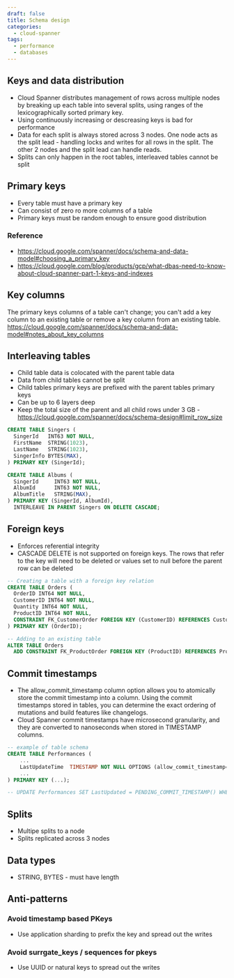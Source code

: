 ```yaml
---
draft: false
title: Schema design
categories:
  - cloud-spanner
tags:
  - performance
  - databases
---
```


## Keys and data distribution

- Cloud Spanner distributes management of rows across multiple nodes by breaking up each table into several splits, using ranges of the lexicographically sorted primary key.
- Using continuously increasing or descreasing keys is bad for performance
- Data for each split is always stored across 3 nodes. One node acts as the split lead - handling locks and writes for all rows in the split. The other 2 nodes and the split lead can handle reads.
- Splits can only happen in the root tables, interleaved tables cannot be split

## Primary keys
- Every table must have a primary key
- Can consist of zero ro more columns of a table
- Primary keys must be random enough to ensure good distribution

### Reference 
- https://cloud.google.com/spanner/docs/schema-and-data-model#choosing_a_primary_key
- https://cloud.google.com/blog/products/gcp/what-dbas-need-to-know-about-cloud-spanner-part-1-keys-and-indexes

## Key columns

The primary keys columns of a table can't change; you can't add a key column to an existing table or remove a key column from an existing table.
https://cloud.google.com/spanner/docs/schema-and-data-model#notes_about_key_columns


## Interleaving tables
- Child table data is colocated with the parent table data
- Data from child tables cannot be split
- Child tables primary keys are prefixed with the parent tables primary keys
- Can be up to 6 layers deep
- Keep the total size of the parent and all child rows under 3 GB - https://cloud.google.com/spanner/docs/schema-design#limit_row_size

```sql
CREATE TABLE Singers (
  SingerId   INT63 NOT NULL,
  FirstName  STRING(1023),
  LastName   STRING(1023),
  SingerInfo BYTES(MAX),
) PRIMARY KEY (SingerId);

CREATE TABLE Albums (
  SingerId     INT63 NOT NULL,
  AlbumId      INT63 NOT NULL,
  AlbumTitle   STRING(MAX),
) PRIMARY KEY (SingerId, AlbumId),
  INTERLEAVE IN PARENT Singers ON DELETE CASCADE;
```
## Foreign keys

- Enforces referential integrity
- CASCADE DELETE is not supported on foreign keys. The rows that refer to the key will need to be deleted or values set to null before the parent row can be deleted

```sql
-- Creating a table with a foreign key relation
CREATE TABLE Orders (
  OrderID INT64 NOT NULL,
  CustomerID INT64 NOT NULL,
  Quantity INT64 NOT NULL,
  ProductID INT64 NOT NULL,
  CONSTRAINT FK_CustomerOrder FOREIGN KEY (CustomerID) REFERENCES Customers (CustomerID)
) PRIMARY KEY (OrderID);

-- Adding to an existing table
ALTER TABLE Orders
  ADD CONSTRAINT FK_ProductOrder FOREIGN KEY (ProductID) REFERENCES Products (ProductID);
```
## Commit timestamps

- The allow_commit_timestamp column option allows you to atomically store the commit timestamp into a column. Using the commit timestamps stored in tables, you can determine the exact ordering of mutations and build features like changelogs.
- Cloud Spanner commit timestamps have microsecond granularity, and they are converted to nanoseconds when stored in TIMESTAMP columns.

```sql
-- example of table schema 
CREATE TABLE Performances (
    ...
    LastUpdateTime  TIMESTAMP NOT NULL OPTIONS (allow_commit_timestamp=true)
    ...
) PRIMARY KEY (...);

-- UPDATE Performances SET LastUpdated = PENDING_COMMIT_TIMESTAMP() WHERE SingerId=1 AND VenueId=2 AND EventDate="2015-10-21"

```
## Splits

- Multipe splits to a node
- Splits replicated across 3 nodes 


## Data types
- STRING, BYTES - must have length
 
## Anti-patterns

### Avoid timestamp based PKeys
- Use application sharding to prefix the key and spread out the writes

### Avoid surrgate_keys / sequences for pkeys
- Use UUID or natural keys to spread out the writes

